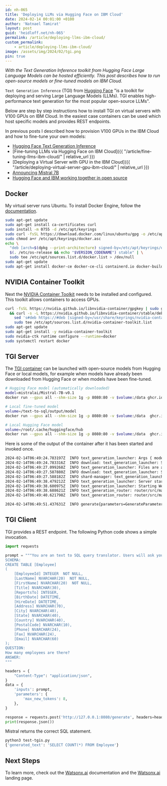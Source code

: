 ```yaml
---
id: nh-065
title: 'Deploying LLMs via Hugging Face on IBM Cloud'
date: 2024-02-14 00:01:00 +0100
author: 'Natnael Tamirat'
layout: post
guid: 'heidloff.net/nh-065'
permalink: /article/deploying-llms-ibm-cloud/
custom_permalink:
    - article/deploying-llms-ibm-cloud/
image: /assets/img/2024/02/tgi.png
pin: true
---
```


*With the Text Generation Inference toolkit from Hugging Face Large Language Models can be hosted efficiently. This post describes how to run open-source models or fine-tuned models on IBM Cloud.*

`Text Generation Inference` (TGI) from [Hugging Face](https://huggingface.co/docs/text-generation-inference) "is a toolkit for deploying and serving Large Language Models (LLMs). TGI enables high-performance text generation for the most popular open-source LLMs".

Below are step by step instructions how to install TGI on virtual servers with V100 GPUs on IBM Cloud. In the easiest case containers can be used which host specific models and provides REST endpoints.

In previous posts I described how to provision V100 GPUs in the IBM Cloud and how to fine-tune your own models:

* [Hugging Face Text Generation Inference](https://huggingface.co/docs/text-generation-inference)
* [Fine-tuning LLMs via Hugging Face on IBM Cloud]({{ "/article/fine-tuning-llms-ibm-cloud/" | relative_url }})
* [Deploying a Virtual Server with GPU in the IBM Cloud]({{ "/article/deploying-virtual-server-gpu-ibm-cloud/" | relative_url }})
* [Announcing Mistral 7B](https://mistral.ai/news/announcing-mistral-7b/)
* [Hugging Face and IBM working together in open source](https://developer.ibm.com/blogs/awb-hugging-face-and-ibm-working-together-in-open-source/)

## Docker

My virtual server runs Ubuntu. To install Docker Engine, follow the [documentation](https://docs.docker.com/engine/install/ubuntu/).

```bash
sudo apt-get update
sudo apt-get install ca-certificates curl
sudo install -m 0755 -d /etc/apt/keyrings
sudo curl -fsSL https://download.docker.com/linux/ubuntu/gpg -o /etc/apt/keyrings/docker.asc
sudo chmod a+r /etc/apt/keyrings/docker.asc
echo \
  "deb [arch=$(dpkg --print-architecture) signed-by=/etc/apt/keyrings/docker.asc] https://download.docker.com/linux/ubuntu \
  $(. /etc/os-release && echo "$VERSION_CODENAME") stable" | \
  sudo tee /etc/apt/sources.list.d/docker.list > /dev/null
sudo apt-get update
sudo apt-get install docker-ce docker-ce-cli containerd.io docker-buildx-plugin docker-compose-plugin
```

## NVIDIA Container Toolkit

Next the [NVIDIA Container Toolkit](https://docs.nvidia.com/datacenter/cloud-native/container-toolkit/latest/install-guide.html) needs to be installed and configured. This toolkit allows containers to access GPUs.

```bash
curl -fsSL https://nvidia.github.io/libnvidia-container/gpgkey | sudo gpg --dearmor -o /usr/share/keyrings/nvidia-container-toolkit-keyring.gpg \
  && curl -s -L https://nvidia.github.io/libnvidia-container/stable/deb/nvidia-container-toolkit.list | \
    sed 's#deb https://#deb [signed-by=/usr/share/keyrings/nvidia-container-toolkit-keyring.gpg] https://#g' | \
    sudo tee /etc/apt/sources.list.d/nvidia-container-toolkit.list
sudo apt-get update
sudo apt-get install -y nvidia-container-toolkit
sudo nvidia-ctk runtime configure --runtime=docker
sudo systemctl restart docker
```

## TGI Server

The [TGI container](https://huggingface.co/docs/text-generation-inference/quicktour) can be launched with open-source models from Hugging Face or local models, for example when models have already been downloaded from Hugging Face or when models have been fine-tuned.

```bash
# Hugging Face model (automatically downloaded)
model=mistralai/Mistral-7B-v0.1
docker run --gpus all --shm-size 1g -p 8080:80 -v $volume:/data ghcr.io/huggingface/text-generation-inference:1.4 --model-id $model

# Local fine-tuned model
volume=/text-to-sql/output/model
docker run --gpus all --shm-size 1g -p 8080:80 -v $volume:/data  ghcr.io/huggingface/text-generation-inference:latest --model-id /data/mistral-7b-text-to-sql-20240207

# Local Hugging Face model
volume=/root/.cache/huggingface/hub
docker run --gpus all --shm-size 1g -p 8080:80 -v $volume:/data  ghcr.io/huggingface/text-generation-inference:latest --model-id /data/models--mistralai--Mistral-7B-v0.1/snapshots/26bca36bde8333b5d7f72e9ed20ccda6a618af24
```

Here is some of the output of the container after it has been started and invoked once.

```bash
2024-02-14T06:49:24.783197Z  INFO text_generation_launcher: Args { model_id: "/data/models--mistralai--Mistral-7B-v0.1/snapshots/26bca36bde8333b5d7f72e9ed20ccda6a618af24", ...
2024-02-14T06:49:24.783316Z  INFO download: text_generation_launcher: Starting download process.
2024-02-14T06:49:27.099268Z  INFO text_generation_launcher: Files are already present on the host. Skipping download.
2024-02-14T06:49:27.587880Z  INFO download: text_generation_launcher: Successfully downloaded weights.
2024-02-14T06:49:27.588182Z  INFO shard-manager: text_generation_launcher: Starting shard rank=0
2024-02-14T06:49:38.479212Z  INFO text_generation_launcher: Server started at unix:///tmp/text-generation-server-0
2024-02-14T06:49:38.600975Z  INFO text_generation_launcher: Starting Webserver
2024-02-14T06:49:38.688621Z  INFO text_generation_router: router/src/main.rs:288: Warming up model
2024-02-14T06:49:40.621798Z  INFO text_generation_router: router/src/main.rs:326: Connected

2024-02-14T06:49:51.437631Z  INFO generate{parameters=GenerateParameters { best_of: None, temperature: None, repetition_penalty: None, frequency_penalty: None, top_k: None, top_p: None, typical_p: None, do_sample: false, max_new_tokens: Some(14), return_full_text: None, stop: [], truncate: None, watermark: false, details: false, decoder_input_details: false, seed: None, top_n_tokens: None } total_time="611.286748ms" validation_time="754.5µs" queue_time="127.337µs" inference_time="610.405028ms" time_per_token="43.600359ms" seed="None"}: text_generation_router::server: router/src/server.rs:299: Success
```

## TGI Client

TGI provides a REST endpoint. The following Python code shows a simple invocation.

```python
import requests

prompt = """You are an text to SQL query translator. Users will ask you questions in English and you will generate a SQL query based on the provided SCHEMA.
SCHEMA:
CREATE TABLE [Employee]
(
    [EmployeeId] INTEGER  NOT NULL,
    [LastName] NVARCHAR(20)  NOT NULL,
    [FirstName] NVARCHAR(20)  NOT NULL,
    [Title] NVARCHAR(30),
    [ReportsTo] INTEGER,
    [BirthDate] DATETIME,
    [HireDate] DATETIME,
    [Address] NVARCHAR(70),
    [City] NVARCHAR(40),
    [State] NVARCHAR(40),
    [Country] NVARCHAR(40),
    [PostalCode] NVARCHAR(10),
    [Phone] NVARCHAR(24),
    [Fax] NVARCHAR(24),
    [Email] NVARCHAR(60)
);
QUESTION:
How many employees are there?
ANSWER:
"""

headers = {
    "Content-Type": "application/json",
}
data = {
    'inputs': prompt,
    'parameters': {
        'max_new_tokens': 8,
    },
}

response = requests.post('http://127.0.0.1:8080/generate', headers=headers, json=data)
print(response.json())
```

Mistral returns the correct SQL statement.

```bash
python3 test-tgis.py 
{'generated_text': 'SELECT COUNT(*) FROM Employee'}
```

## Next Steps

To learn more, check out the [Watsonx.ai](https://eu-de.dataplatform.cloud.ibm.com/docs/content/wsj/analyze-data/fm-overview.html?context=wx&audience=wdp) documentation and the [Watsonx.ai](https://www.ibm.com/products/watsonx-ai) landing page.